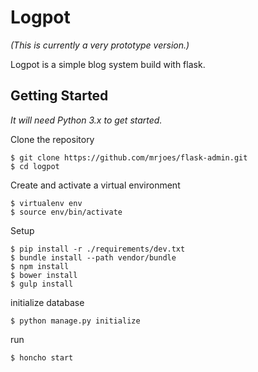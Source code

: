 # Logpot
_(This is currently a very prototype version.)_

Logpot is a simple blog system build with flask.

## Getting Started
_It will need Python 3.x to get started._

Clone the repository
```
$ git clone https://github.com/mrjoes/flask-admin.git
$ cd logpot
```

Create and activate a virtual environment
```
$ virtualenv env
$ source env/bin/activate
```

Setup
```
$ pip install -r ./requirements/dev.txt
$ bundle install --path vendor/bundle
$ npm install
$ bower install
$ gulp install
```

initialize database
```
$ python manage.py initialize
```

run
```
$ honcho start
```
